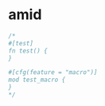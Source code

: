 [‼️]: ✏️README.mdt

# amid

```rust
/*
#[test]
fn test() {
}

#[cfg(feature = "macro")]
mod test_macro {
}
*/
```
